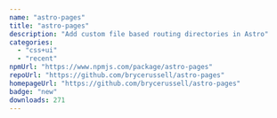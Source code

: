 ```yaml
---
name: "astro-pages"
title: "astro-pages"
description: "Add custom file based routing directories in Astro"
categories:
  - "css+ui"
  - "recent"
npmUrl: "https://www.npmjs.com/package/astro-pages"
repoUrl: "https://github.com/brycerussell/astro-pages"
homepageUrl: "https://github.com/brycerussell/astro-pages"
badge: "new"
downloads: 271
---
```

